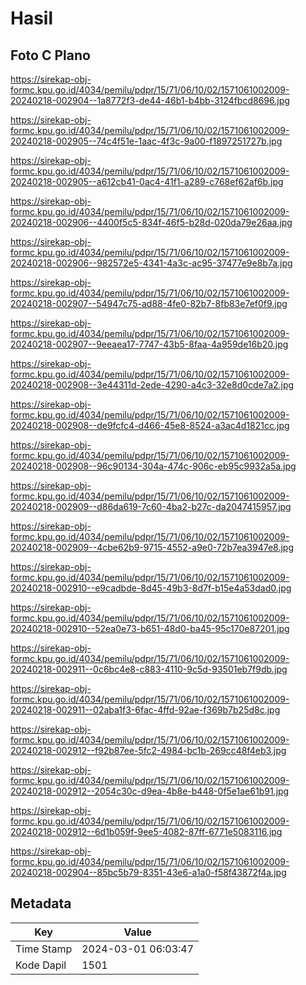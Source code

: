 # Hasil

## Foto C Plano

https://sirekap-obj-formc.kpu.go.id/4034/pemilu/pdpr/15/71/06/10/02/1571061002009-20240218-002904--1a8772f3-de44-46b1-b4bb-3124fbcd8696.jpg

https://sirekap-obj-formc.kpu.go.id/4034/pemilu/pdpr/15/71/06/10/02/1571061002009-20240218-002905--74c4f51e-1aac-4f3c-9a00-f1897251727b.jpg

https://sirekap-obj-formc.kpu.go.id/4034/pemilu/pdpr/15/71/06/10/02/1571061002009-20240218-002905--a612cb41-0ac4-41f1-a289-c768ef62af6b.jpg

https://sirekap-obj-formc.kpu.go.id/4034/pemilu/pdpr/15/71/06/10/02/1571061002009-20240218-002906--4400f5c5-834f-46f5-b28d-020da79e26aa.jpg

https://sirekap-obj-formc.kpu.go.id/4034/pemilu/pdpr/15/71/06/10/02/1571061002009-20240218-002906--982572e5-4341-4a3c-ac95-37477e9e8b7a.jpg

https://sirekap-obj-formc.kpu.go.id/4034/pemilu/pdpr/15/71/06/10/02/1571061002009-20240218-002907--54947c75-ad88-4fe0-82b7-8fb83e7ef0f9.jpg

https://sirekap-obj-formc.kpu.go.id/4034/pemilu/pdpr/15/71/06/10/02/1571061002009-20240218-002907--9eeaea17-7747-43b5-8faa-4a959de16b20.jpg

https://sirekap-obj-formc.kpu.go.id/4034/pemilu/pdpr/15/71/06/10/02/1571061002009-20240218-002908--3e44311d-2ede-4290-a4c3-32e8d0cde7a2.jpg

https://sirekap-obj-formc.kpu.go.id/4034/pemilu/pdpr/15/71/06/10/02/1571061002009-20240218-002908--de9fcfc4-d466-45e8-8524-a3ac4d1821cc.jpg

https://sirekap-obj-formc.kpu.go.id/4034/pemilu/pdpr/15/71/06/10/02/1571061002009-20240218-002908--96c90134-304a-474c-906c-eb95c9932a5a.jpg

https://sirekap-obj-formc.kpu.go.id/4034/pemilu/pdpr/15/71/06/10/02/1571061002009-20240218-002909--d86da619-7c60-4ba2-b27c-da2047415957.jpg

https://sirekap-obj-formc.kpu.go.id/4034/pemilu/pdpr/15/71/06/10/02/1571061002009-20240218-002909--4cbe62b9-9715-4552-a9e0-72b7ea3947e8.jpg

https://sirekap-obj-formc.kpu.go.id/4034/pemilu/pdpr/15/71/06/10/02/1571061002009-20240218-002910--e9cadbde-8d45-49b3-8d7f-b15e4a53dad0.jpg

https://sirekap-obj-formc.kpu.go.id/4034/pemilu/pdpr/15/71/06/10/02/1571061002009-20240218-002910--52ea0e73-b651-48d0-ba45-95c170e87201.jpg

https://sirekap-obj-formc.kpu.go.id/4034/pemilu/pdpr/15/71/06/10/02/1571061002009-20240218-002911--0c6bc4e8-c883-4110-9c5d-93501eb7f9db.jpg

https://sirekap-obj-formc.kpu.go.id/4034/pemilu/pdpr/15/71/06/10/02/1571061002009-20240218-002911--02aba1f3-6fac-4ffd-92ae-f369b7b25d8c.jpg

https://sirekap-obj-formc.kpu.go.id/4034/pemilu/pdpr/15/71/06/10/02/1571061002009-20240218-002912--f92b87ee-5fc2-4984-bc1b-269cc48f4eb3.jpg

https://sirekap-obj-formc.kpu.go.id/4034/pemilu/pdpr/15/71/06/10/02/1571061002009-20240218-002912--2054c30c-d9ea-4b8e-b448-0f5e1ae61b91.jpg

https://sirekap-obj-formc.kpu.go.id/4034/pemilu/pdpr/15/71/06/10/02/1571061002009-20240218-002912--6d1b059f-9ee5-4082-87ff-6771e5083116.jpg

https://sirekap-obj-formc.kpu.go.id/4034/pemilu/pdpr/15/71/06/10/02/1571061002009-20240218-002904--85bc5b79-8351-43e6-a1a0-f58f43872f4a.jpg


## Metadata

| Key        | Value               |
| ---------- | ------------------- |
| Time Stamp | 2024-03-01 06:03:47 |
| Kode Dapil | 1501                |




